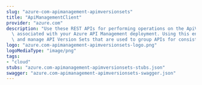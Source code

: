 ```yaml
---
slug: "azure-com-apimanagement-apimversionsets"
title: "ApiManagementClient"
provider: "azure.com"
description: "Use these REST APIs for performing operations on the ApiVersionSet entity\
  \ associated with your Azure API Management deployment. Using this entity you create\
  \ and manage API Version Sets that are used to group APIs for consistent versioning."
logo: "azure.com-apimanagement-apimversionsets-logo.png"
logoMediaType: "image/png"
tags:
- "cloud"
stubs: "azure.com-apimanagement-apimversionsets-stubs.json"
swagger: "azure.com-apimanagement-apimversionsets-swagger.json"
---
```

